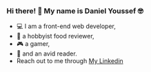 ### Hi there! 👋 My name is Daniel Youssef :nerd_face:
- :computer: I am a front-end web developer,
- :pizza: a hobbyist food reviewer,
- :video_game: a gamer,
- :open_book: and an avid reader.
- Reach out to me through <a href = "https://www.linkedin.com/in/daniel-youssef-46a49721b/" target = "_blank" rel="noopener noreferrer">My Linkedin</a>
